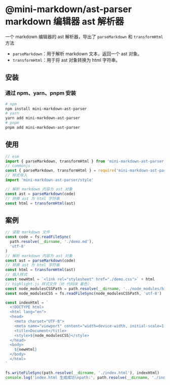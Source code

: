 # @mini-markdown/ast-parser markdown 编辑器 ast 解析器

一个 markdown 编辑器的 ast 解析器，导出了 `parseMarkdown` 和 `transformHtml` 方法

- `parseMarkdown`：用于解析 markdown 文本，返回一个 ast 对象。
- `transformHtml`：用于将 ast 对象转换为 html 字符串。

## 安装

### 通过 npm、yarn、pnpm 安装

```bash
# npm
npm install mini-markdown-ast-parser
# yarn
yarn add mini-markdown-ast-parser
# pnpm
pnpm add mini-markdown-ast-parser
```

## 使用

```js
// esm
import { parseMarkdown, transformHtml } from 'mini-markdown-ast-parser'
// commonjs
const { parseMarkdown, transformHtml } = require('mini-markdown-ast-parser')
// 样式导入
import 'mini-markdown-ast-parser/style'

// 解析 markdown 内容为 ast 对象
const ast = parseMarkdown(code)
// 转换 ast 为 html 字符串
const html = transformHtml(ast)
```

## 案例

```js
// 读取 markdown 文件
const code = fs.readFileSync(
  path.resolve(__dirname, './demo.md'),
  'utf-8'
)
// 解析 markdown 内容为 ast 对象
const ast = parseMarkdown(code)
// 转换 ast 为 html 字符串
const html = transformHtml(ast)
// 插入样式
const newHtml = `<link rel="stylesheet" href="./demo.css">` + html
// highlight.js 样式文件（对 代码块 着色）
const node_modulesCSSPath = path.resolve(__dirname, '../node_modules/highlight.js/styles/atom-one-dark.min.css')
const node_modulesCSS = fs.readFileSync(node_modulesCSSPath, 'utf-8')

const indexHtml = `
  <!DOCTYPE html>
  <html lang="en">
  <head>
    <meta charset="UTF-8">
    <meta name="viewport" content="width=device-width, initial-scale=1.0">
    <title>Document</title>
    <style>${node_modulesCSS}</style>
  </head>
  <body>
    ${newHtml}
  </body>
  </html>
`

fs.writeFileSync(path.resolve(__dirname, './index.html'), indexHtml)
console.log('index.html 生成成功\npath:', path.resolve(__dirname, './index.html'));
```

